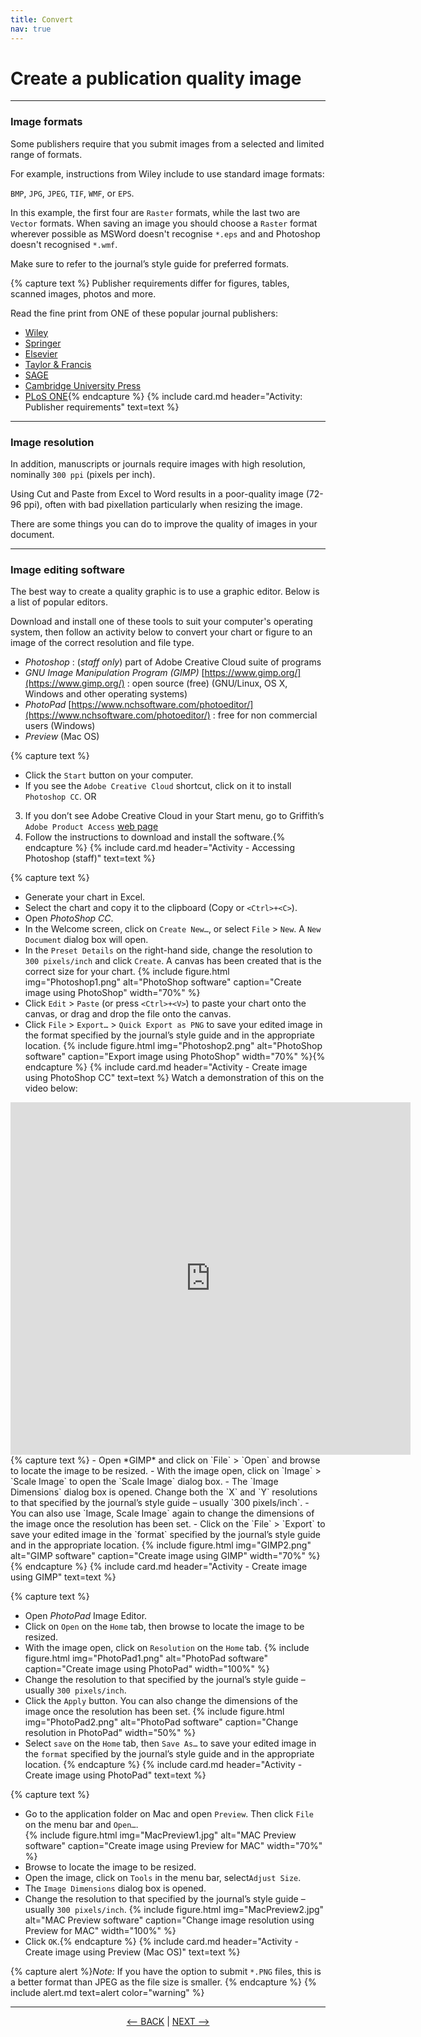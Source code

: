 ```yaml
---
title: Convert
nav: true
---
```


# Create a publication quality image

------

### Image formats

Some publishers require that you submit images from a selected and limited range of formats. 

For example, instructions from Wiley include to use standard image formats: 

`BMP`, `JPG`, `JPEG`, `TIF`, `WMF`, or `EPS`.

In this example, the first four are `Raster` formats, while the last two are `Vector` formats. When saving an image you should choose a `Raster` format wherever possible as MSWord doesn't recognise `*.eps` and and Photoshop doesn't recognised `*.wmf`. 

Make sure to refer to the journal’s style guide for preferred formats.

{% capture text %}
Publisher requirements differ for figures, tables, scanned images, photos and more. 

Read the fine print from ONE of these popular journal publishers:
- [Wiley](https://authorservices.wiley.com/asset/photos/electronic_artwork_guidelines.pdf)
- [Springer](https://www.springer.com/gp/authors-editors/journal-author/journal-author-helpdesk/preparation/1276#c1260)
- [Elsevier](https://www-elsevier-com.libraryproxy.griffith.edu.au/authors/author-schemas/artwork-and-media-instructions/)
- [Taylor & Francis](http://journals.taylorandfrancis.com/tfo/UEMP/UEMP-IFA-Figure-Guidelines.pdf)
- [SAGE](https://au.sagepub.com/en-gb/oce/manuscript-submission-guidelines)
- [Cambridge University Press](https://www.cambridge.org/core/services/authors/journals/journals-artwork-guide)
- [PLoS ONE](https://journals.plos.org/plosone/s/figures){% endcapture %} 
{% include card.md header="Activity: Publisher requirements" text=text %}

-----
<p>
  
</p>
  
### Image resolution

In addition, manuscripts or journals require images with high resolution, nominally `300 ppi` (pixels per inch).

Using Cut and Paste from Excel to Word results in a poor-quality image (72-96 ppi), often with bad pixellation particularly when resizing the image.

There are some things you can do to improve the quality of images in your document.

<p>
  
</p>

-----
<p>
  
</p>

### Image editing software

The best way to create a quality graphic is to use a graphic editor. Below is a list of popular editors.

Download and install one of these tools to suit your computer's operating system, then follow an activity below to convert your chart or figure to an image of the correct resolution and file type.

- *Photoshop* : (*staff only*) part of Adobe Creative Cloud suite of programs 
- *GNU Image Manipulation Program (GIMP)* [https://www.gimp.org/](https://www.gimp.org/) : open source (free) (GNU/Linux, OS X, Windows and other operating systems)
- *PhotoPad* [https://www.nchsoftware.com/photoeditor/](https://www.nchsoftware.com/photoeditor/) : free for non commercial users (Windows)
- *Preview* (Mac OS) 

<p>
  
</p>


{% capture text %}
- Click the `Start` button on your computer.
- If you see the `Adobe Creative Cloud` shortcut, click on it to install `Photoshop CC`.
OR
3. If you don’t see Adobe Creative Cloud in your Start menu, go to Griffith’s `Adobe Product Access` [web page](https://intranet.secure.griffith.edu.au/computing/software/self-help-and-support/general-information/adobe-licensing-changes)
4. Follow the instructions to download and install the software.{% endcapture %} {% include card.md header="Activity - Accessing Photoshop (staff)" text=text %}

{% capture text %}
-	Generate your chart in Excel.
-	Select the chart and copy it to the clipboard (Copy or `<Ctrl>+<C>`).
-	Open *PhotoShop CC*.
-	In the Welcome screen, click on `Create New…`, or select `File` > `New`.  A `New Document` dialog box will open.
- In the `Preset Details` on the right-hand side, change the resolution to `300 pixels/inch` and click `Create`.  A canvas has been created that is the correct size for your chart.
{% include figure.html img="Photoshop1.png" alt="PhotoShop software" caption="Create image using PhotoShop" width="70%" %}
-	Click `Edit` > `Paste` (or press `<Ctrl>+<V>`) to paste your chart onto the canvas, or drag and drop the file onto the canvas.
- Click `File` > `Export…` > `Quick Export as PNG` to save your edited image in the format specified by the journal’s style guide and in the appropriate location.
{% include figure.html img="Photoshop2.png" alt="PhotoShop software" caption="Export image using PhotoShop" width="70%" %}{% endcapture %} {% include card.md 
header="Activity - Create image using PhotoShop CC" text=text %}
Watch a demonstration of this on the video below:
<iframe src="https://player.vimeo.com/video/428348827" width="640" height="564" frameborder="0" allow="autoplay; fullscreen" allowfullscreen></iframe>
{% capture text %}
- Open *GIMP* and click on `File` > `Open` and browse to locate the image to be resized.
- With the image open, click on `Image` > `Scale Image` to open the `Scale Image` dialog box.
- The `Image Dimensions` dialog box is opened.  Change both the `X` and `Y` resolutions to that specified by the journal’s style guide – usually `300 pixels/inch`.
- You can also use `Image, Scale Image` again to change the dimensions of the image once the resolution has been set.
- Click on the `File` > `Export` to save your edited image in the `format` specified by the journal’s style guide and in the appropriate location.
{% include figure.html img="GIMP2.png" alt="GIMP software" caption="Create image using GIMP" width="70%" %}{% endcapture %} {% include card.md header="Activity - Create image using GIMP" text=text %}

{% capture text %}
- Open *PhotoPad* Image Editor.
- Click on `Open` on the `Home` tab, then browse to locate the image to be resized.
- With the image open, click on `Resolution` on the `Home` tab.
{% include figure.html img="PhotoPad1.png" alt="PhotoPad software" caption="Create image using PhotoPad" width="100%" %}
- Change the resolution to that specified by the journal’s style guide – usually `300 pixels/inch`.
- Click the `Apply` button.  You can also change the dimensions of the image once the resolution has been set.
{% include figure.html img="PhotoPad2.png" alt="PhotoPad software" caption="Change resolution in PhotoPad" width="50%" %}
- Select `save` on the `Home` tab, then `Save As…` to save your edited image in the `format` specified by the journal’s style guide and in the appropriate location.
{% endcapture %} {% include card.md header="Activity - Create image using PhotoPad" text=text %}

{% capture text %}
- Go to the application folder on Mac and open `Preview`. Then click `File` on the menu bar and `Open…`.  
{% include figure.html img="MacPreview1.jpg" alt="MAC Preview software" caption="Create image using Preview for MAC" width="70%" %}
- Browse to locate the image to be resized.
- Open the image, click on `Tools` in the menu bar, select`Adjust Size`.
- The `Image Dimensions` dialog box is opened.
- Change the resolution to that specified by the journal’s style guide – usually `300 pixels/inch`.
{% include figure.html img="MacPreview2.jpg" alt="MAC Preview software" caption="Change image resolution using Preview for MAC" width="100%" %}
- Click `OK`.{% endcapture %} {% include card.md header="Activity - Create image using Preview (Mac OS)" text=text %}

{% capture alert %}*Note:* If you have the option to submit `*.PNG` files, this is a better format than JPEG as the file size is smaller.
{% endcapture %}
{% include alert.md text=alert color="warning" %}


-----

<p align="center">
  <a href="https://griffithunilibrary.github.io/data-vis-basics/content/3-charts.html"><-- BACK</a> |
  <a href="https://griffithunilibrary.github.io/data-vis-basics//content/5-voyant.html">NEXT --></a>
</p>

